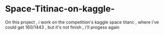 # Space-Titinac-on-kaggle-
On this project , i work on the competition's kaggle space titanc , where i've could get 160/1443 , but it's not finish , i'll progess again 
